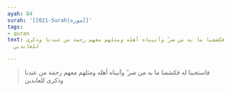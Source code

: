 ```yaml
---
ayah: 84
surah: '[[021-Surah|سورة]]'
tags:
- quran
text: فاستجبنا له فكشفنا ما به من ضر ۖ وآتيناه أهله ومثلهم معهم رحمة من عندنا وذكرى
  للعابدين

---
```

> فاستجبنا له فكشفنا ما به من ضر ۖ وآتيناه أهله ومثلهم معهم رحمة من عندنا وذكرى للعابدين
